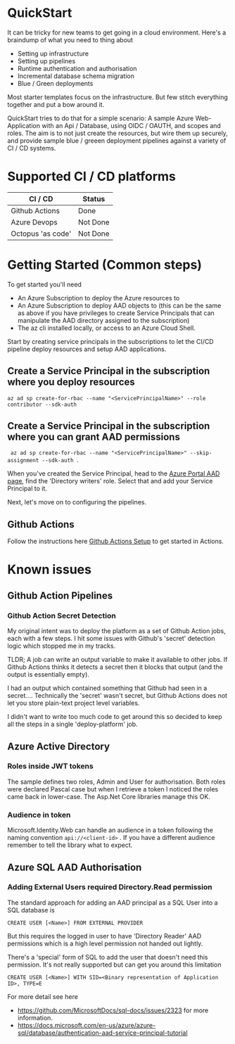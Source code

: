 # QuickStart
It can be tricky for new teams to get going in a cloud environment. Here's a braindump of what you need to thing about

- Setting up infrastructure
- Setting up pipelines
- Runtime authentication and authorisation
- Incremental database schema migration
- Blue / Green deployments

Most starter templates focus on the infrastructure. But few stitch everything together and put a bow around it.

QuickStart tries to do that for a simple scenario: A sample Azure Web-Application with an Api / Database, using OIDC / OAUTH, and scopes and roles. The aim is to not just create the resources, but wire them up securely, and provide sample blue / greeen deployment pipelines against a variety of CI / CD systems.

# Supported CI / CD platforms
| CI / CD | Status|
|---|---| 
| Github Actions | Done|
| Azure Devops | Not Done |
| Octopus 'as code' | Not Done | 

# Getting Started (Common steps)

To get started you'll need 

- An Azure Subscription to deploy the Azure resources to
- An Azure Subscription to deploy AAD objects to (this can be the same as above if you have privileges to create Service Principals that can manipulate the AAD directory assigned to the subscription)
- The az cli installed locally, or access to an Azure Cloud Shell.

Start by creating service principals in the subscriptions to let the CI/CD pipeline deploy resources and setup AAD applications.

## Create a Service Principal in the subscription where you deploy resources

``` az ad sp create-for-rbac --name "<ServicePrincipalName>" --role contributor --sdk-auth ```

## Create a Service Principal in the subscription where you can grant AAD permissions

```  az ad sp create-for-rbac --name "<ServicePrincipalName>" --skip-assignment --sdk-auth  ```. 

When you've created the Service Principal, head to the [Azure Portal AAD page](https://ms.portal.azure.com/#blade/Microsoft_AAD_IAM/ActiveDirectoryMenuBlade/RolesAndAdministrators), find the 'Directory writers' role. Select that and add your Service Principal to it. 

Next, let's move on to configuring the pipelines.

## Github Actions

Follow the instructions here [Github Actions Setup](./docs/actions-setup.md) to get started in Actions.

# Known issues

## Github Action Pipelines

### Github Action Secret Detection

My original intent was to deploy the platform as a set of Github Action jobs, each with a few steps. I hit some issues with Github's 'secret' detection logic which stopped me in my tracks.

TLDR; A job can write an output variable to make it available to other jobs. If Github Actions thinks it detects a secret then it blocks that output (and the output is essentially empty).

I had an output which contained something that Github had seen in a secret.... Technically the 'secret' wasn't secret, but Github Actions does not let you store plain-text project level variables. 

I didn't want to write too much code to get around this so decided to keep all the steps in a single 'deploy-platform' job.

## Azure Active Directory

### Roles inside JWT tokens
The sample defines two roles, Admin and User for authorisation. Both roles were declared Pascal case but when I retrieve a token I noticed the roles came back in lower-case. The Asp.Net Core libraries manage this OK.

### Audience in token
Microsoft.Identity.Web can handle an audience in a token following the naming convention ``` api://<client-id> ``` . If you have a different audience remember to tell the library what to expect.


## Azure SQL AAD Authorisation

### Adding External Users required Directory.Read permission
The standard approach for adding an AAD principal as a SQL User into a SQL database is 

``` CREATE USER [<Name>] FROM EXTERNAL PROVIDER ``` 

But this requires the logged in user to have 'Directory Reader' AAD permissions which is a high level permission not handed out lightly.

There's a 'special' form of SQL to add the user that doesn't need this permission. It's not really supported but can get you around this limitation

``` CREATE USER [<Name>] WITH SID=<Binary representation of Application ID>, TYPE=E ```

For more detail see here

- https://github.com/MicrosoftDocs/sql-docs/issues/2323 for more information.
- https://docs.microsoft.com/en-us/azure/azure-sql/database/authentication-aad-service-principal-tutorial
